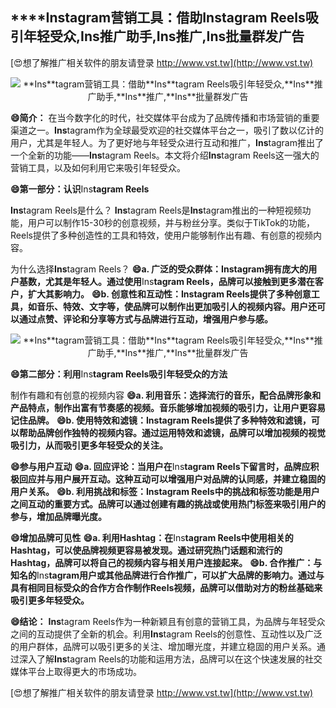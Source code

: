 ## ****Ins**tagram营销工具：借助**Ins**tagram Reels吸引年轻受众,**Ins**推广助手,**Ins**推广,**Ins**批量群发广告**

[😍想了解推广相关软件的朋友请登录 http://www.vst.tw](http://www.vst.tw)

 <center><img src="https://vst.tw/MP4/tuiguang/png/6.png" alt="**Ins**tagram营销工具：借助**Ins**tagram Reels吸引年轻受众,**Ins**推广助手,**Ins**推广,**Ins**批量群发广告"></center>

**😄简介：**
在当今数字化的时代，社交媒体平台成为了品牌传播和市场营销的重要渠道之一。**Ins**tagram作为全球最受欢迎的社交媒体平台之一，吸引了数以亿计的用户，尤其是年轻人。为了更好地与年轻受众进行互动和推广，**Ins**tagram推出了一个全新的功能——**Ins**tagram Reels。本文将介绍**Ins**tagram Reels这一强大的营销工具，以及如何利用它来吸引年轻受众。

**😄第一部分：认识**Ins**tagram Reels**

**Ins**tagram Reels是什么？
**Ins**tagram Reels是**Ins**tagram推出的一种短视频功能，用户可以制作15-30秒的创意视频，并与粉丝分享。类似于TikTok的功能，Reels提供了多种创造性的工具和特效，使用户能够制作出有趣、有创意的视频内容。

为什么选择**Ins**tagram Reels？
**😄a. 广泛的受众群体：**Ins**tagram拥有庞大的用户基数，尤其是年轻人。通过使用**Ins**tagram Reels，品牌可以接触到更多潜在客户，扩大其影响力。**
**😄b. 创意性和互动性：**Ins**tagram Reels提供了多种创意工具，如音乐、特效、文字等，使品牌可以制作出更加吸引人的视频内容。用户还可以通过点赞、评论和分享等方式与品牌进行互动，增强用户参与感。**

 <center><img src="https://vst.tw/MP4/tuiguang/png/2.png" alt="**Ins**tagram营销工具：借助**Ins**tagram Reels吸引年轻受众,**Ins**推广助手,**Ins**推广,**Ins**批量群发广告"></center>

**😄第二部分：利用**Ins**tagram Reels吸引年轻受众的方法**

制作有趣和有创意的视频内容
**😄a. 利用音乐：选择流行的音乐，配合品牌形象和产品特点，制作出富有节奏感的视频。音乐能够增加视频的吸引力，让用户更容易记住品牌。**
**😄b. 使用特效和滤镜：**Ins**tagram Reels提供了多种特效和滤镜，可以帮助品牌创作独特的视频内容。通过运用特效和滤镜，品牌可以增加视频的视觉吸引力，从而吸引更多年轻受众的关注。**

**😄参与用户互动**
**😄a. 回应评论：当用户在**Ins**tagram Reels下留言时，品牌应积极回应并与用户展开互动。这种互动可以增强用户对品牌的认同感，并建立稳固的用户关系。**
**😄b. 利用挑战和标签：**Ins**tagram Reels中的挑战和标签功能是用户之间互动的重要方式。品牌可以通过创建有趣的挑战或使用热门标签来吸引用户的参与，增加品牌曝光度。**

**😄增加品牌可见性**
**😄a. 利用Hashtag：在**Ins**tagram Reels中使用相关的Hashtag，可以使品牌视频更容易被发现。通过研究热门话题和流行的Hashtag，品牌可以将自己的视频内容与相关用户连接起来。**
**😄b. 合作推广：与知名的**Ins**tagram用户或其他品牌进行合作推广，可以扩大品牌的影响力。通过与具有相同目标受众的合作方合作制作Reels视频，品牌可以借助对方的粉丝基础来吸引更多年轻受众。**

**😄结论：**
**Ins**tagram Reels作为一种新颖且有创意的营销工具，为品牌与年轻受众之间的互动提供了全新的机会。利用**Ins**tagram Reels的创意性、互动性以及广泛的用户群体，品牌可以吸引更多的关注、增加曝光度，并建立稳固的用户关系。通过深入了解**Ins**tagram Reels的功能和运用方法，品牌可以在这个快速发展的社交媒体平台上取得更大的市场成功。

[😍想了解推广相关软件的朋友请登录 http://www.vst.tw](http://www.vst.tw)



